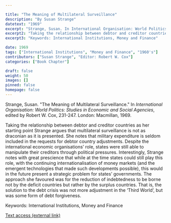 ```yaml
---

title: "The Meaning of Multilateral Surveillance"
description: "By Susan Strange"
datetext: "1969"
excerpt: "Strange, Susan. In International Organisation: World Politics: Studies in Economic and Social Agencies, edited by Robert W. Cox, 231-247. London: Macmillan, 1969."
excerpt2: "Taking the relationship between debtor and creditor countries as her starting point Strange argues that multilateral surveillance is not as draconian as it is presented. She notes that military expenditure is seldom included in the requests for debtor country adjustments. Despite the international economic organisations’ role, states were still able to manipulate their creditors through political pressures. Interestingly, Strange notes with great prescience that while at the time states could still play this role, with the continuing internationalisation of money markets (and the emergent technologies that made such developments possible), this would in the future present a strategic problem for states’ governments. The approach she favoured was for the reduction of indebtedness to be borne not by the deficit countries but rather by the surplus countries. That is, the solution to the debt crisis was not more adjustment in the ‘Third World’, but was some form of debt forgiveness."
excerpt3: "Keywords: International Institutions, Money and Finance"

date: 1969
tags: ["International Institutions", "Money and Finance", "1960's"]
contributors: ["Susan Strange", "Editor: Robert W. Cox"]
categories: ["Book Chapter"]

draft: false
weight: 50
images: []
pinned: false
homepage: false
---
```


Strange, Susan. "The Meaning of Multilateral Surveillance." In *International Organisation: World Politics: Studies in Economic and Social Agencies*, edited by Robert W. Cox, 231-247. London: Macmillan, 1969.

Taking the relationship between debtor and creditor countries as her starting point Strange argues that multilateral surveillance is not as draconian as it is presented. She notes that military expenditure is seldom included in the requests for debtor country adjustments. Despite the international economic organisations’ role, states were still able to manipulate their creditors through political pressures. Interestingly, Strange notes with great prescience that while at the time states could still play this role, with the continuing internationalisation of money markets (and the emergent technologies that made such developments possible), this would in the future present a strategic problem for states’ governments. The approach she favoured was for the reduction of indebtedness to be borne not by the deficit countries but rather by the surplus countries. That is, the solution to the debt crisis was not more adjustment in the ‘Third World’, but was some form of debt forgiveness.

Keywords: International Institutions, Money and Finance

[Text access (external link)](https://www.worldcat.org/title/60784)
